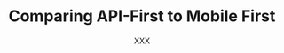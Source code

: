 ---
published: false
layout: post
title: Comparing API-First to Mobile First
author: XXX
author_link: XXX
categories:
- Teams
- Engineering
- Design
---